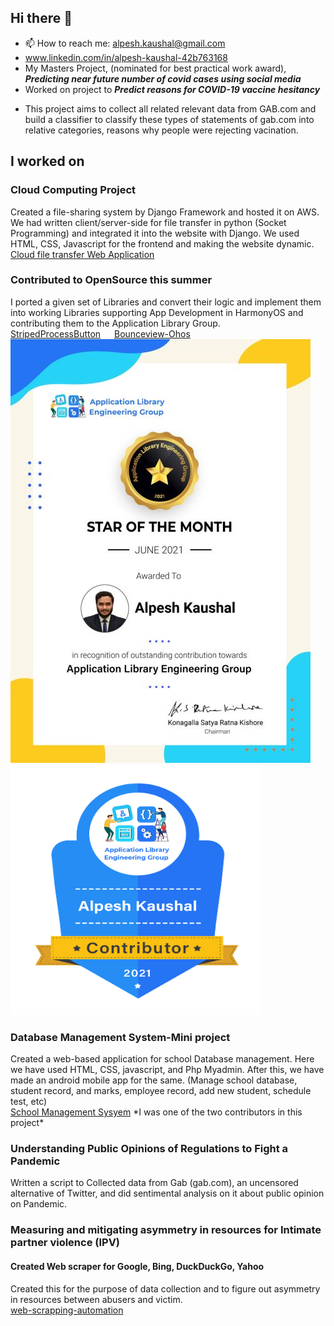## Hi there 👋

- 📫 How to reach me: alpesh.kaushal@gmail.com
- www.linkedin.com/in/alpesh-kaushal-42b763168
- My Masters Project, (nominated for best practical work award), <i><B>Predicting near future number of covid cases using social media</B></i>
- Worked on project to <i><B>Predict reasons for COVID-19 vaccine hesitancy</B></i><br>
<!--During the ongoing global pandemic, many companies and countries have been pushing their vaccines into the markets and people have widely varying responses and views about the ongoing vaccinations. During the vaccine distributions, many people have been expressing their views through social media platforms. There are several of these social media platforms to express one's view. One of them is <B>GAB.com</B> which revels in the freedom of speech it provides. It is known for allowing hate speech on its platform. We know Anti-vaccine attitudes are much more expressed on anonymous platforms like Gab.<br><br>-->

- This project aims to collect all related relevant data from GAB.com and build a  classifier to classify these types of statements of gab.com into relative categories, reasons why people were rejecting vacination.


## I worked on <br>
### Cloud Computing Project<br>
Created a file-sharing system by Django Framework and hosted it on AWS. We had written client/server-side for file transfer in python (Socket Programming) and integrated it into the website with Django. We used HTML, CSS, Javascript for the frontend and making the website dynamic.
[Cloud file transfer Web Application](https://github.com/alpesh12345/Cloud_file_transfer_django_webapp)

### Contributed to OpenSource this summer<br>
I ported a given set of Libraries and convert their logic and implement them into working Libraries supporting App Development in HarmonyOS  and contributing them to the Application Library Group.
<br>
[StripedProcessButton](https://github.com/applibgroup/StripedProcessButton)
&emsp;
[Bounceview-Ohos](https://github.com/applibgroup/Bounceview-Ohos)
<br>
![ScreenShot](Intern_Star_of_Month_Certificate.png)
<img src="https://github.com/alpesh12345/alpesh12345/blob/main/Contributor_Badge_ALPESH%20KAUSHAL.png" width="400" height="400">

### Database Management System-Mini project<br>
Created a web-based application for school Database management. Here we have used HTML, CSS, javascript, and Php Myadmin.
After this, we have made an android mobile app for the same.
(Manage school database, student record, and marks, employee record, add new student, schedule test, etc)<br>
[School Management Sysyem](https://github.com/abhik2712/SMS-SOFTWARE) \*I was one of the two contributors in this project\*

### Understanding Public Opinions of Regulations to Fight a Pandemic<br>
Written a script to Collected data from Gab (gab.com), an uncensored alternative of Twitter, and did sentimental analysis on it about public opinion on Pandemic.


###  Measuring and mitigating asymmetry in resources for Intimate partner violence (IPV)<br>
#### Created Web scraper for Google, Bing, DuckDuckGo, Yahoo <br>
Created this for the purpose of data collection and to figure out asymmetry in resources between abusers and victim. <br>
[web-scrapping-automation](https://github.com/alpesh12345/web-scrapping-automation)
